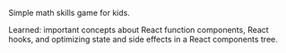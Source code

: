 Simple math skills game for kids.

Learned: important concepts about React function components, React hooks, and optimizing state and side effects in a React components tree.
